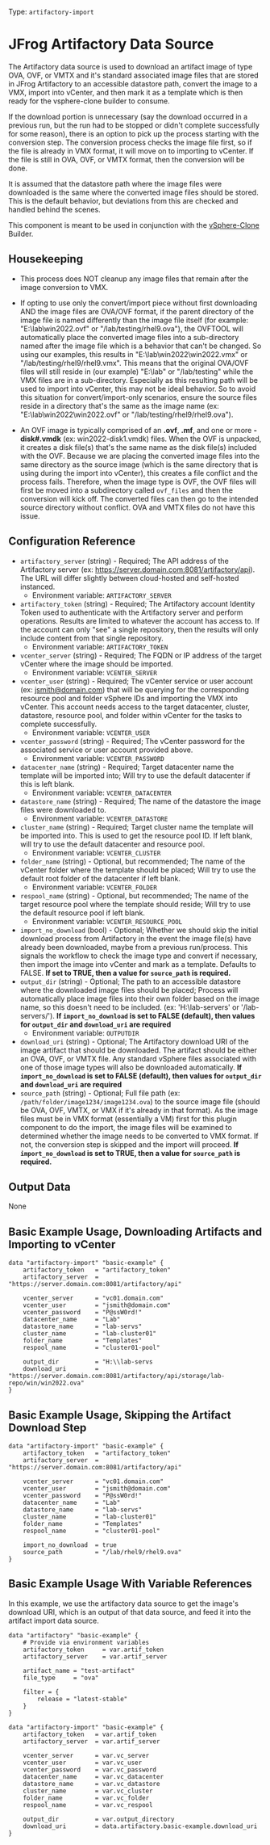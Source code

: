 Type:  `artifactory-import`

# JFrog Artifactory Data Source

The Artifactory data source is used to download an artifact image of type OVA, OVF, or VMTX and it's standard associated image files that are stored in JFrog Artifactory to an accessible datastore path, convert the image to a VMX, import into vCenter, and then mark it as a template which is then ready for the vsphere-clone builder to consume.

If the download portion is unnecessary (say the download occurred in a previous run, but the run had to be stopped or didn't complete successfully for some reason), there is an option to pick up the process starting with the conversion step. The conversion process checks the image file first, so if the file is already in VMX format, it will move on to importing to vCenter. If the file is still in OVA, OVF, or VMTX format, then the conversion will be done.

It is assumed that the datastore path where the image files were downloaded is the same where the converted image files should be stored. This is the default behavior, but deviations from this are checked and handled behind the scenes.

This component is meant to be used in conjunction with the [vSphere-Clone](https://developer.hashicorp.com/packer/integrations/hashicorp/vsphere/latest/components/builder/vsphere-clone) Builder.

## Housekeeping
* This process does NOT cleanup any image files that remain after the image conversion to VMX.

* If opting to use only the convert/import piece without first downloading AND the image files are OVA/OVF format, if the parent directory of the image file is named differently than the image file itself (for example: "E:\lab\win2022.ovf" or "/lab/testing/rhel9.ova"), the OVFTOOL will automatically place the converted image files into a sub-directory named after the image file which is a behavior that can't be changed. So using our examples, this results in "E:\lab\win2022\win2022.vmx" or "/lab/testing/rhel9/rhel9.vmx". This means that the original OVA/OVF files will still reside in (our example) "E:\lab" or "/lab/testing" while the VMX files are in a sub-directory. Especially as this resulting path will be used to import into vCenter, this may not be ideal behavior. So to avoid this situation for convert/import-only scenarios, ensure the source files reside in a directory that's the same as the image name (ex: "E:\lab\win2022\win2022.ovf" or "/lab/testing/rhel9/rhel9.ova").

* An OVF image is typically comprised of an **.ovf**, **.mf**, and one or more **-disk#.vmdk** (ex: win2022-disk1.vmdk) files. When the OVF is unpacked, it creates a disk file(s) that's the same name as the disk file(s) included with the OVF. Because we are placing the converted image files into the same directory as the source image (which is the same directory that is using during the import into vCenter), this creates a file conflict and the process fails. Therefore, when the image type is OVF, the OVF files will first be moved into a subdirectory called `ovf_files` and then the conversion will kick off. The converted files can then go to the intended source directory without conflict. OVA and VMTX files do not have this issue.

## Configuration Reference

- `artifactory_server` (string) - Required; The API address of the Artifactory server (ex: https://server.domain.com:8081/artifactory/api). The URL will differ slightly between cloud-hosted and self-hosted instanced.
    * Environment variable: `ARTIFACTORY_SERVER`
- `artifactory_token` (string) - Required; The Artifactory account Identity Token used to authenticate with the Artifactory server and perform operations. Results are limited to whatever the account has access to. If the account can only "see" a single repository, then the results will only include content from that single repository.
    * Environment variable: `ARTIFACTORY_TOKEN`
- `vcenter_server` (string) - Required; The FQDN or IP address of the target vCenter where the image should be imported.
    * Environment variable: `VCENTER_SERVER`
- `vcenter_user` (string) - Required; The vCenter service or user account (ex: jsmith@domain.com) that will be querying for the corresponding resource pool and folder vSphere IDs and importing the VMX into vCenter. This account needs access to the target datacenter, cluster, datastore, resource pool, and folder within vCenter for the tasks to complete successfully.
    * Environment variable: `VCENTER_USER`
- `vcenter_password` (string) - Required; The vCenter password for the associated service or user account provided above.
    * Environment variable: `VCENTER_PASSWORD`
- `datacenter_name` (string) - Required; Target datacenter name the template will be imported into; Will try to use the default datacenter if this is left blank.
    * Environment variable: `VCENTER_DATACENTER`
- `datastore_name` (string) - Required; The name of the datastore the image files were downloaded to.
    * Environment variable: `VCENTER_DATASTORE`
- `cluster_name` (string) - Required; Target cluster name the template will be imported into. This is used to get the resource pool ID. If left blank, will try to use the default datacenter and resource pool. 
    * Environment variable: `VCENTER_CLUSTER`
- `folder_name` (string) - Optional, but recommended; The name of the vCenter folder where the template should be placed; Will try to use the default root folder of the datacenter if left blank.
    * Environment variable: `VCENTER_FOLDER`
- `respool_name` (string) - Optional, but recommended; The name of the target resource pool where the template should reside; Will try to use the default resource pool if left blank.
    * Environment variable: `VCENTER_RESOURCE_POOL`
- `import_no_download` (bool) - Optional; Whether we should skip the initial download process from Artifactory in the event the image file(s) have already been downloaded, maybe from a previous run/process. This signals the workflow to check the image type and convert if necessary, then import the image into vCenter and mark as a template. Defaults to FALSE.
    **If set to TRUE, then a value for `source_path` is required.**
- `output_dir` (string) - Optional; The path to an accessible datastore where the downloaded image files should be placed; Process will automatically place image files into their own folder based on the image name, so this doesn't need to be included. (ex: 'H:\\lab-servers' or '/lab-servers/').
    **If `import_no_download` is set to FALSE (default), then values for `output_dir` and `download_uri` are required**
    * Environment variable: `OUTPUTDIR`
- `download_uri` (string) - Optional; The Artifactory download URI of the image artifact that should be downloaded. The artifact should be either an OVA, OVF, or VMTX file. Any standard vSphere files associated with one of those image types will also be downloaded automatically. 
    **If `import_no_download` is set to FALSE (default), then values for `output_dir` and `download_uri` are required**
- `source_path` (string) - Optional; Full file path (ex: `/path/folder/image1234/image1234.ova`) to the source image file (should be OVA, OVF, VMTX, or VMX if it's already in that format). As the image files must be in VMX format (essentially a VM) first for this plugin component to do the import, the image files will be examined to determined whether the image needs to be converted to VMX format. If not, the conversion step is skipped and the import will proceed.
    **If `import_no_download` is set to TRUE, then a value for `source_path` is required.**

## Output Data

None


## Basic Example Usage, Downloading Artifacts and Importing to vCenter

```hcl
data "artifactory-import" "basic-example" {
    artifactory_token   = "artifactory_token"
    artifactory_server  = "https://server.domain.com:8081/artifactory/api"

    vcenter_server      = "vc01.domain.com"
    vcenter_user        = "jsmith@domain.com"
    vcenter_password    = "P@ssW0rd!"
    datacenter_name     = "Lab"
    datastore_name      = "lab-servs"
    cluster_name        = "lab-cluster01"
    folder_name         = "Templates"
    respool_name        = "cluster01-pool"

    output_dir          = "H:\\lab-servs
    download_uri        = "https://server.domain.com:8081/artifactory/api/storage/lab-repo/win/win2022.ova"
}
```

## Basic Example Usage, Skipping the Artifact Download Step

```hcl
data "artifactory-import" "basic-example" {
    artifactory_token   = "artifactory_token"
    artifactory_server  = "https://server.domain.com:8081/artifactory/api"

    vcenter_server      = "vc01.domain.com"
    vcenter_user        = "jsmith@domain.com"
    vcenter_password    = "P@ssW0rd!"
    datacenter_name     = "Lab"
    datastore_name      = "lab-servs"
    cluster_name        = "lab-cluster01"
    folder_name         = "Templates"
    respool_name        = "cluster01-pool"

    import_no_download  = true
    source_path         = "/lab/rhel9/rhel9.ova"
}
```

## Basic Example Usage With Variable References
In this example, we use the artifactory data source to get the image's download URI, which is an output of that data source, and feed it into the artifact import data source.

```hcl
data "artifactory" "basic-example" {
	# Provide via environment variables
	artifactory_token     = var.artif_token  
	artifactory_server    = var.artif_server

	artifact_name = "test-artifact"
	file_type     = "ova"
		
	filter = {
		release = "latest-stable"
	}
}

data "artifactory-import" "basic-example" {
	artifactory_token   = var.artif_token
	artifactory_server  = var.artif_server

	vcenter_server      = var.vc_server
	vcenter_user        = var.vc_user
	vcenter_password    = var.vc_password
	datacenter_name     = var.vc_datacenter
	datastore_name      = var.vc_datastore
	cluster_name        = var.vc_cluster
	folder_name         = var.vc_folder
	respool_name        = var.vc_respool

	output_dir          = var.output_directory
	download_uri        = data.artifactory.basic-example.download_uri
}
```